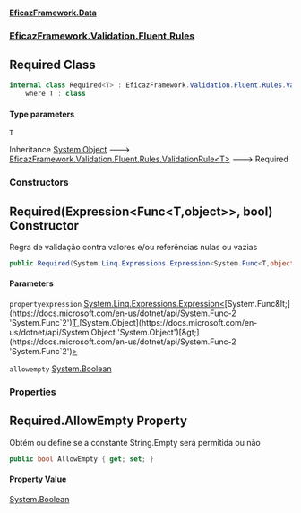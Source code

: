#### [EficazFramework.Data](EficazFrameworkData.md 'EficazFramework Data')
### [EficazFramework.Validation.Fluent.Rules](EficazFrameworkData.md#EficazFramework.Validation.Fluent.Rules 'EficazFramework.Validation.Fluent.Rules')

## Required<T> Class

```csharp
internal class Required<T> : EficazFramework.Validation.Fluent.Rules.ValidationRule<T>
    where T : class
```
#### Type parameters

<a name='EficazFramework.Validation.Fluent.Rules.Required_T_.T'></a>

`T`

Inheritance [System.Object](https://docs.microsoft.com/en-us/dotnet/api/System.Object 'System.Object') &#129106; [EficazFramework.Validation.Fluent.Rules.ValidationRule&lt;](EficazFramework.Validation.Fluent.Rules/ValidationRule_T_.md 'EficazFramework.Validation.Fluent.Rules.ValidationRule<T>')[T](EficazFramework.Validation.Fluent.Rules/Required_T_.md#EficazFramework.Validation.Fluent.Rules.Required_T_.T 'EficazFramework.Validation.Fluent.Rules.Required<T>.T')[&gt;](EficazFramework.Validation.Fluent.Rules/ValidationRule_T_.md 'EficazFramework.Validation.Fluent.Rules.ValidationRule<T>') &#129106; Required<T>
### Constructors

<a name='EficazFramework.Validation.Fluent.Rules.Required_T_.Required(System.Linq.Expressions.Expression_System.Func_T,object__,bool)'></a>

## Required(Expression<Func<T,object>>, bool) Constructor

Regra de validação contra valores e/ou referências nulas ou vazias

```csharp
public Required(System.Linq.Expressions.Expression<System.Func<T,object>> propertyexpression, bool allowempty=false);
```
#### Parameters

<a name='EficazFramework.Validation.Fluent.Rules.Required_T_.Required(System.Linq.Expressions.Expression_System.Func_T,object__,bool).propertyexpression'></a>

`propertyexpression` [System.Linq.Expressions.Expression&lt;](https://docs.microsoft.com/en-us/dotnet/api/System.Linq.Expressions.Expression-1 'System.Linq.Expressions.Expression`1')[System.Func&lt;](https://docs.microsoft.com/en-us/dotnet/api/System.Func-2 'System.Func`2')[T](EficazFramework.Validation.Fluent.Rules/Required_T_.md#EficazFramework.Validation.Fluent.Rules.Required_T_.T 'EficazFramework.Validation.Fluent.Rules.Required<T>.T')[,](https://docs.microsoft.com/en-us/dotnet/api/System.Func-2 'System.Func`2')[System.Object](https://docs.microsoft.com/en-us/dotnet/api/System.Object 'System.Object')[&gt;](https://docs.microsoft.com/en-us/dotnet/api/System.Func-2 'System.Func`2')[&gt;](https://docs.microsoft.com/en-us/dotnet/api/System.Linq.Expressions.Expression-1 'System.Linq.Expressions.Expression`1')

<a name='EficazFramework.Validation.Fluent.Rules.Required_T_.Required(System.Linq.Expressions.Expression_System.Func_T,object__,bool).allowempty'></a>

`allowempty` [System.Boolean](https://docs.microsoft.com/en-us/dotnet/api/System.Boolean 'System.Boolean')
### Properties

<a name='EficazFramework.Validation.Fluent.Rules.Required_T_.AllowEmpty'></a>

## Required<T>.AllowEmpty Property

Obtém ou define se a constante String.Empty será permitida ou não

```csharp
public bool AllowEmpty { get; set; }
```

#### Property Value
[System.Boolean](https://docs.microsoft.com/en-us/dotnet/api/System.Boolean 'System.Boolean')